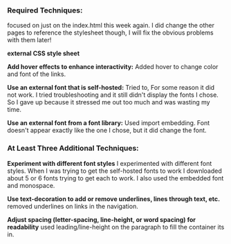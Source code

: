 ### Required Techniques:

focused on just on the index.html this week again. I did change the other pages to reference the stylesheet though, I will fix the obvious problems with them later!

**external CSS style sheet**

**Add hover effects to enhance interactivity:** Added hover to change color and font of the links.

**Use an external font that is self-hosted:** Tried to, For some reason it did not work. I tried troubleshooting and it still didn't display the fonts I chose. So I gave up because it stressed me out too much and was wasting my time.

**Use an external font from a font library:** Used import embedding. Font doesn't appear exactly like the one I chose, but it did change the font.

### At Least Three Additional Techniques:

**Experiment with different font styles** I experimented with different font styles. When I was trying to get the self-hosted fonts to work I downloaded about 5 or 6 fonts trying to get each to work. I also used the embedded font and monospace.

**Use text-decoration to add or remove underlines, lines through text, etc.** removed underlines on links in the navigation. 

**Adjust spacing (letter-spacing, line-height, or word spacing) for readability** used leading/line-height on the paragraph to fill the container its in.

